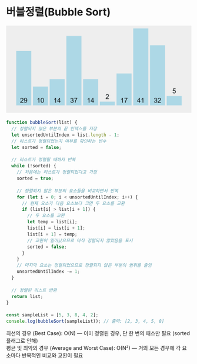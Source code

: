 # 버블정렬(Bubble Sort)

![bubbleSort](./src/bubbleSort.gif)

```javascript
function bubbleSort(list) {
  // 정렬되지 않은 부분의 끝 인덱스를 저장
  let unsortedUntilIndex = list.length - 1;
  // 리스트가 정렬되었는지 여부를 확인하는 변수
  let sorted = false;

  // 리스트가 정렬될 때까지 반복
  while (!sorted) {
    // 처음에는 리스트가 정렬되었다고 가정
    sorted = true;

    // 정렬되지 않은 부분의 요소들을 비교하면서 반복
    for (let i = 0; i < unsortedUntilIndex; i++) {
      // 현재 요소가 다음 요소보다 크면 두 요소를 교환
      if (list[i] > list[i + 1]) {
        // 두 요소를 교환
        let temp = list[i];
        list[i] = list[i + 1];
        list[i + 1] = temp;
        // 교환이 일어났으므로 아직 정렬되지 않았음을 표시
        sorted = false;
      }
    }
    // 마지막 요소는 정렬되었으므로 정렬되지 않은 부분의 범위를 줄임
    unsortedUntilIndex -= 1;
  }

  // 정렬된 리스트 반환
  return list;
}

const sampleList = [5, 3, 8, 4, 2];
console.log(bubbleSort(sampleList)); // 출력: [2, 3, 4, 5, 8]
```

최선의 경우 (Best Case): O(N) — 이미 정렬된 경우, 단 한 번의 패스만 필요 (sorted 플래그로 인해)<br/>
평균 및 최악의 경우 (Average and Worst Case): O(N²) — 거의 모든 경우에 각 요소마다 반복적인 비교와 교환이 필요
